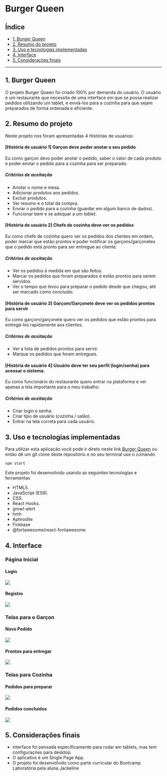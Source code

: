 # Burger Queen

## Índice

* [1. Burger Queen](#1-burger-queen)
* [2. Resumo do projeto](#2-resumo-do-projeto)
* [3. Uso e tecnologias implementadas](#3-uso-e-tecnologias-implementadas)
* [4. Interface](#4-interface)
* [5. Considerações finais](#5-considerações-finais)

***

## 1. Burger Queen

O projeto Burger Queen foi criado 100% por demanda do usuário. O usuário é um restaurante que necessita de uma interface em que se possa realizar pedidos utilizando um tablet, e enviá-los para a cozinha para que sejam preparados de forma ordenada e eficiente.

## 2. Resumo do projeto

Neste projeto nos foram apresentadas 4 Histórias de usuários:

#### [História de usuário 1] Garçon deve poder anotar o seu pedido

Eu como garçon devo poder anotar o pedido, saber o valor de cada 
produto e poder enviar o pedido para a cozinha para ser preparado.

##### Critérios de aceitação

* Anotar o nome e mesa.
* Adicionar produtos aos pedidos.
* Excluir produtos.
* Ver resumo e o total da compra.
* Enviar o pedido para a cozinha (guardar em algum banco de dados).
* Funcionar bem e se adequar a um _tablet_.


#### [História de usuário 2] Chefe de cozinha deve ver os pedidos

Eu como chefe de cozinha quero ver os pedidos dos clientes em ordem, poder marcar que estão prontos e poder notificar os garçons/garçonetes que o pedido está pronto para ser entregue ao cliente.

##### Critérios de aceitação

* Ver os pedidos à medida em que são feitos.
* Marcar os pedidos que foram preparados e estão prontos para serem servidos.
* Ver o tempo que levou para preparar o pedido desde que chegou, até ser marcado como concluído.

#### [História de usuário 3] Garçom/Garçonete deve ver os pedidos prontos para servir

Eu como garçom/garçonete quero ver os pedidos que estão prontos para entregá-los rapidamente aos clientes.

##### Critérios de aceitação

* Ver a lista de pedidos prontos para servir.
* Marque os pedidos que foram entregues.

#### [História de usuário 4] Usuário deve ter seu perfil (login/senha) para acessar o sistema.

Eu como funcionário do restaurante quero entrar na plataforma e ver apenas a tela importante para o meu trabalho.

##### Critérios de aceitação

* Criar login e senha.
* Criar tipo de usuário (cozinha / salão).
* Entrar na tela correta para cada usuário.


## 3. Uso e tecnologias implementadas

Para utilizar esta aplicação você pode ir direto neste link [Burger Queen](https://burger-queen-jm.firebaseapp.com/) ou então dê um git clone deste repositório e no seu terminal use o comando

```
npm start
```

Este projeto foi desenvolvido usando as seguintes tecnologias e ferramentas 

* HTML5.
* JavaScript (ES6).
* CSS.
* React Hooks.
* growl-alert
* hmh
* Aphrodite
* Firebase
* @fortawesome/react-fontawesome 
 
## 4. Interface

### Página Inicial

#### Login
![](public/readme-images/login.png)

#### Registro
![](public/readme-images/registro.png)


### Telas para o Garçon

#### Novo Pedido
 ![](public/readme-images/novopedido.png)

 #### Prontos para entregar
 ![](public/readme-images/delivered.png)

 ### Telas para Cozinha

#### Pedidos para preparar
 ![](public/readme-images/toprepare.png)

 #### Pedidos concluídos
 ![](public/readme-images/done.png)


## 5. Considerações finais

* Interface foi pensada específicamente para rodar em tablets, mas tem configurações para desktop.
* O aplicativo é um Single Page App.
* O projeto foi desenvolvido como parte curricular do Bootcamp Laboratória pela aluna Jackeline
